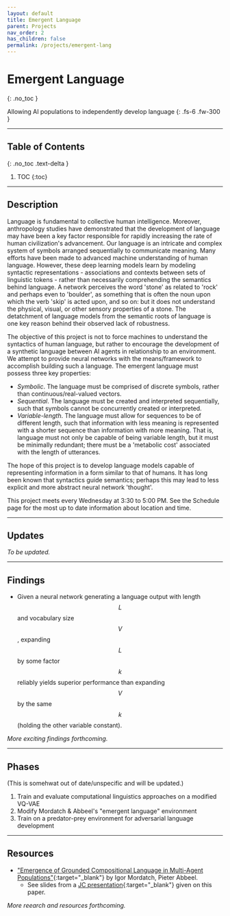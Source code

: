 ```yaml
---
layout: default
title: Emergent Language
parent: Projects
nav_order: 2
has_children: false
permalink: /projects/emergent-lang
---
```


# Emergent Language
{: .no_toc }

Allowing AI populations to independently develop language
{: .fs-6 .fw-300 }

---

## Table of Contents
{: .no_toc .text-delta }

1. TOC
{:toc}

---

## Description
Language is fundamental to collective human intelligence. Moreover, anthropology studies have demonstrated that the development of language may have been a key factor responsible for rapidly increasing the rate of human civilization's advancement. Our language is an intricate and complex system of symbols arranged sequentially to communicate meaning. Many efforts have been made to advanced machine understanding of human language. However, these deep learning models learn by modeling syntactic representations - associations and contexts between sets of linguistic tokens - rather than necessarily comprehending the semantics behind language. A network perceives the word 'stone' as related to 'rock' and perhaps even to 'boulder', as something that is often the noun upon which the verb 'skip' is acted upon, and so on: but it does not understand the physical, visual, or other sensory properties of a stone. The detatchment of language models from the semantic roots of language is one key reason behind their observed lack of robustness.

The objective of this project is not to force machines to understand the syntactics of human language, but rather to encourage the development of a synthetic language between AI agents in relationship to an environment. We attempt to provide neural networks with the means/framework to accomplish building such a language. The emergent language must possess three key properties:
- *Symbolic*. The language must be comprised of discrete symbols, rather than continuous/real-valued vectors.
- *Sequential*. The language must be created and interpreted sequentially, such that symbols cannot be concurrently created or interpreted.
- *Variable-length*. The language must allow for sequences to be of different length, such that information with less meaning is represented with a shorter sequence than information with more meaning. That is, language must not only be capable of being variable length, but it must be minimally redundant; there must be a 'metabolic cost' associated with the length of utterances.

The hope of this project is to develop language models capable of representing information in a form similar to that of humans. It has long been known that syntactics guide semantics; perhaps this may lead to less explicit and more abstract neural network 'thought'.

This project meets every Wednesday at 3:30 to 5:00 PM. See the Schedule page for the most up to date information about location and time.

---

## Updates
*To be updated.*

---

## Findings
- Given a neural network generating a language output with length $$L$$ and vocabulary size $$V$$, expanding $$L$$ by some factor $$k$$ reliably yields superior performance than expanding $$V$$ by the same $$k$$ (holding the other variable constant).

*More exciting findings forthcoming.*

---

## Phases

(This is somehwat out of date/unspecific and will be updated.)

1. Train and evaluate computational linguistics approaches on a modified VQ-VAE
2. Modify Mordatch & Abbeel's "emergent language" environment
3. Train on a predator-prey environment for adversarial language development

---

## Resources
- ["Emergence of Grounded Compositional Language in Multi-Agent Populations"](https://arxiv.org/abs/1703.04908){:target="_blank"} by Igor Mordatch, Pieter Abbeel.
  - See slides from a [JC presentation](https://interactive-intelligence.github.io/jc/win2022/meeting-3#emergence-of-grounded-compositional-language-in-multi-agent-populations){:target="_blank"} given on this paper.

*More reearch and resources forthcoming.*
